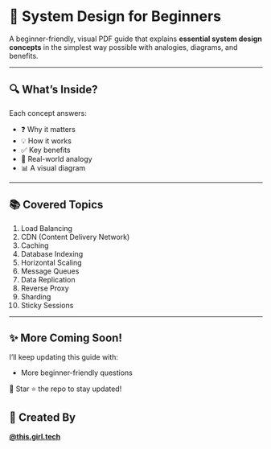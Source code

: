# 📘 System Design for Beginners

A beginner-friendly, visual PDF guide that explains **essential system design concepts** in the simplest way possible with analogies, diagrams, and benefits.

---

## 🔍 What’s Inside?

Each concept answers:

- ❓ Why it matters  
- 💡 How it works  
- ✅ Key benefits  
- 🧠 Real-world analogy  
- 📊 A visual diagram  

---

## 📚 Covered Topics

1. Load Balancing  
2. CDN (Content Delivery Network)  
3. Caching  
4. Database Indexing  
5. Horizontal Scaling  
6. Message Queues  
7. Data Replication  
8. Reverse Proxy  
9. Sharding  
10. Sticky Sessions  

---

## ✨ More Coming Soon!

I’ll keep updating this guide with:
- More beginner-friendly questions  

📌 Star ⭐ the repo to stay updated!  

## 🙌 Created By

**[@this.girl.tech](https://instagram.com/this.girl.tech)** 

